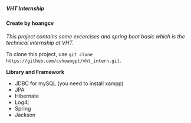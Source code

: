 ##### VHT Internship
#### Create by hoangcv
*This project contains some excercises and spring boot basic which is the technical internship at VHT.*

To clone this project, use `git clone https://github.com/cvhoangpt/vht_intern.git`.

**Library and Framework**
- JDBC for mySQL (you need to install xampp)
- JPA
- Hibernate
- Log4j
- Spring
- Jackson
